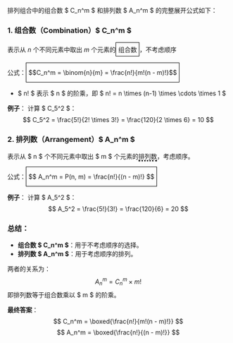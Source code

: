 排列组合中的组合数 $ C_n^m $ 和排列数 $ A_n^m $ 的完整展开公式如下：

### 1. 组合数（Combination）$ C_n^m $
表示从 $n$ 个不同元素中取出 $m$ 个元素的<span style="border: 1px solid black; padding: 5px; display: inline-block;">组合数</span>，不考虑顺序

公式：<span style="border: 1px solid black; padding: 5px; display: inline-block;">
$$C_n^m = \binom{n}{m} = \frac{n!}{m!(n - m)!}$$
</span>

- $ n! $ 表示 $ n $ 的阶乘，即 $ n! = n \times (n-1) \times \cdots \times 1 $

**例子**：
计算 $ C_5^2 $：
$$
C_5^2 = \frac{5!}{2! \times 3!} = \frac{120}{2 \times 6} = 10
$$

### 2. 排列数（Arrangement）$ A_n^m $
表示从 $ n $ 个不同元素中取出 $ m $ 个元素的<span style="border-bottom: 3px dotted black;">排列数</span>，考虑顺序。

公式：<span style="border: 1px solid black; padding: 5px; display: inline-block;">
$$
A_n^m = P(n, m) = \frac{n!}{(n - m)!}
$$
</span>

**例子**：
计算 $ A_5^2 $：
$$
A_5^2 = \frac{5!}{3!} = \frac{120}{6} = 20
$$

### 总结：
- **组合数 $ C_n^m $**：用于不考虑顺序的选择。
- **排列数 $ A_n^m $**：用于考虑顺序的排列。

两者的关系为：
$$
A_n^m = C_n^m \times m!
$$
即排列数等于组合数乘以 $ m $ 的阶乘。

**最终答案**：
$$
C_n^m = \boxed{\frac{n!}{m!(n - m)!}}
$$
$$
A_n^m = \boxed{\frac{n!}{(n - m)!}}
$$